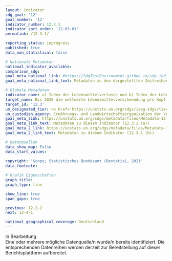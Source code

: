 ```yaml
---
layout: indicator    
sdg_goal: '12'    
goal_number: '12'    
indicator_number: 12.3.1    
indicator_sort_order: '12-03-01'    
permalink: /12-3-1/    

reporting_status: inprogress    
published: true    
data_non_statistical: false    

# Nationale Metadaten    
national_indicator_available:     
comparison_sdg:     
goal_meta_national_link: #https://SdgTestEnvironment.github.io/sdg-indicators/public/MetaDe/12.3.1.pdf    
goal_meta_national_link_text: Metadaten zu den dargestellten Zeitreihen    

# Globale Metadaten    
indicator_name: a) Index der Lebensmittelverluste und b) Index der Lebensmittelverschwendung    
target_name: Bis 2030 die weltweite Lebensmittelverschwendung pro Kopf auf Einzelhandels- und Verbraucherebene halbieren und die entlang der Produktions- und Lieferkette entstehenden Lebensmittelverluste einschließlich Nachernteverlusten verringern    
target_id: '12.3'    
un_designated_tier: <a href='https://unstats.un.org/sdgs/iaeg-sdgs/tier-classification/' title='Klicken Sie hier um weitere Informationen zur UN-Tier-Klassifikation zu erhalten.'  target='_blank'>Tier II</a>    
un_custodian_agency: Ernährungs- und Landwirtschaftsorganisation der Vereinten Nationen (FAO)<br>Umweltprogramm der Vereinten Nationen (UNEP)    
goal_meta_link: https://unstats.un.org/sdgs/metadata/files/Metadata-12-03-01A.pdf    
goal_meta_link_text: Metadaten zu diesem Indikator (12.3.1 (a))
goal_meta_2_link: https://unstats.un.org/sdgs/metadata/files/Metadata-12-03-01B.pdf
goal_meta_2_link_text: Metadaten zu diesem Indikator (12.3.1 (b))        

# Datenquellen    
data_show_map: False    
data_start_values:     
    
copyright: '&copy; Statistisches Bundesamt (Destatis), 2021'    
data_footnote:     

# Grafik Eigenschaften    
graph_title:     
graph_type: line    

show_line: true
span_gaps: true    

previous: 12-2-2    
next: 12-4-1    

national_geographical_coverage: Deutschland    
---
```


<span class="status inprogress">In Bearbeitung </span><br>
Eine oder mehrere mögliche Datenquelle/n wurde/n bereits identifiziert. Die entsprechenden Datenreihen werden derzeit zur Bereitstellung auf dieser Berichtsplattform aufbereitet.